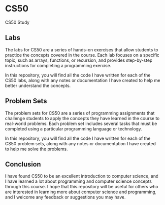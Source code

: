 # CS50
CS50 Study 

## Labs
The labs for CS50 are a series of hands-on exercises that allow students to practice the concepts covered in the course. Each lab focuses on a specific topic, such as arrays, functions, or recursion, and provides step-by-step instructions for completing a programming exercise.

In this repository, you will find all the code I have written for each of the CS50 labs, along with any notes or documentation I have created to help me better understand the concepts.

## Problem Sets
The problem sets for CS50 are a series of programming assignments that challenge students to apply the concepts they have learned in the course to real-world problems. Each problem set includes several tasks that must be completed using a particular programming language or technology.

In this repository, you will find all the code I have written for each of the CS50 problem sets, along with any notes or documentation I have created to help me solve the problems.

## Conclusion
I have found CS50 to be an excellent introduction to computer science, and I have learned a lot about programming and computer science concepts through this course. I hope that this repository will be useful for others who are interested in learning more about computer science and programming, and I welcome any feedback or suggestions you may have.
